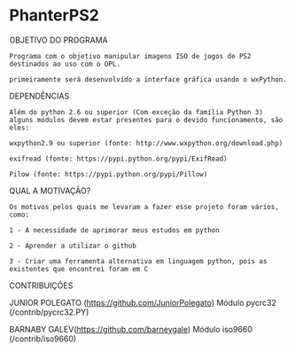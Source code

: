 PhanterPS2
==========

OBJETIVO DO PROGRAMA

	Programa com o objetivo manipular imagens ISO de jogos de PS2 destinados ao uso com o OPL.

	primeiramente será desenvolvido a interface gráfica usando o wxPython.


DEPENDÊNCIAS

	Além do python 2.6 ou superior (Com exceção da família Python 3) 
	alguns módulos devem estar presentes para o devido funcionamento, são eles:

	wxpython2.9 ou superior (fonte: http://www.wxpython.org/download.php)

	exifread (fonte: https://pypi.python.org/pypi/ExifRead)
	
	Pilow (fonte: https://pypi.python.org/pypi/Pillow)


QUAL A MOTIVAÇÃO?

	Os motivos pelos quais me levaram a fazer esse projeto foram vários, como:

	1 - A necessidade de aprimorar meus estudos em python

	2 - Aprender a utilizar o github

	3 - Criar uma ferramenta alternativa em linguagem python, pois as existentes que encontrei foram em C

CONTRIBUIÇÕES

JUNIOR POLEGATO (https://github.com/JuniorPolegato)
	Módulo pycrc32 (/contrib/pycrc32.PY)

BARNABY GALEV(https://github.com/barneygale)
	Módulo iso9660 (/contrib/iso9660)
